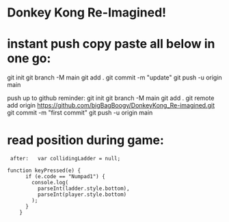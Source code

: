 # Donkey Kong Re-Imagined!

# instant push copy paste all below in one go:

git init
git branch -M main
git add .
git commit -m "update"
git push -u origin main

push up to github reminder:
git init
git branch -M main
git add .
git remote add origin https://github.com/bigBagBoogy/DonkeyKong_Re-imagined.git
git commit -m "first commit"
git push -u origin main

# read position during game:

     after:   var collidingLadder = null;

    function keyPressed(e) {
          if (e.code == "Numpad1") {
            console.log(
              parseInt(ladder.style.bottom),
              parseInt(player.style.bottom)
            );
          }
        }
